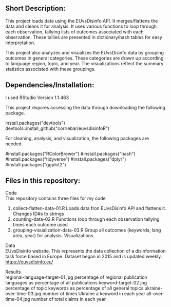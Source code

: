 
## Short Description:

This project loads data using the EUvsDisinfo API. It merges/flattens the data and cleans it for analysis. 
It uses various functions to loop through each observation, tallying lists of outcomes associated with each 
observation. These tallies are presented in dictionary/hash tables for easy interpretation. 

This project also analyzes and visualizes the EUvsDisinfo data by grouping outcomes in general categories. These
categories are drawn up according to language region, topic, and year. The visualizations reflect the summary 
statistics associated with these groupings. 


## Dependencies/Installation:

I used RStudio Version 1.1.463

This project requires accessing the data through downloading the following package. 

install.packages("devtools")
devtools::install_github("corriebar/euvsdisinfoR")

For cleaning, analysis, and visualization, the following packages are needed. 

#install.packages("RColorBrewer")
#install.packages("hash")
#install.packages("tidyverse")
#install.packages("dplyr")
#install.packages("ggplot2")


## Files in this repository:


Code\
This repository contains three files for my code
1. collect-flatten-data-01.R             Loads data fron EUvsDisinfo API and flattens it. Changes ID#s to strings 
2. counting-data-02.R                    Functions loop through each observation tallying times each outcome used
3. grouping-visualization-data-03.R      Group all outcomes (keywords, lang area, year) for analysis. Visualizations.

Data\
EUvsDisinfo website. This represents the data collection of a disinformation task force based in Europe. 
Dataset began in 2015 and is updated weekly. https://euvsdisinfo.eu/

Results\
regional-language-target-01.jpg     percentage of regional publication languages as percentage of all publications
keyword-target-02.jpg               percentage of topic keywords as percentage of all general topics
ukraine-over-time-03.jpg            number of times Ukraine a keyword in each year 
all-over-time-04.jpg                number of total claims in each year 





